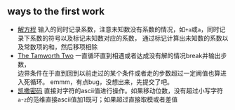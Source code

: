 ## ways to the first work 

- [解方程](https://www.luogu.com.cn/problem/P1022)
  输入的同时记录系数，注意未知数没有系数的情况，如`+a`或`a`，同时记录下系数的符号以及标记未知数对应的系数，
  通过标记计算出未知数的系数以及常数项的和，然后移项相除
- [The Tamworth Two](https://www.luogu.com.cn/problem/P1518)
  一直循环直到相遇或者达成没有解的情况break并输出步数，  
  边界条件在于直到回到以前走过的某个条件或者走的步数超过一定阙值也算进入死循环。
  emmm，有点bug，没想出来，先提交了吧。
- [凯撒密码](https://www.luogu.com.cn/problem/P1914)
  直接对字符的ascii值进行操作。如果移动位数，没有超过小写字符`a`-`z`的范维直接ascii值加1既可；如果超过直接取模或者差值

